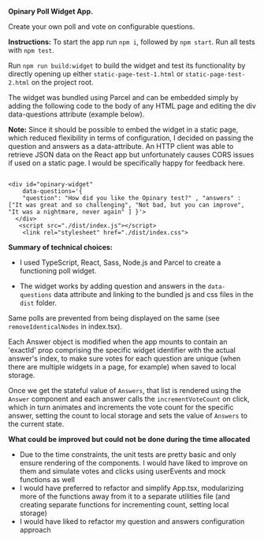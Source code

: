 **Opinary Poll Widget App.**

Create your own poll and vote on configurable questions.

**Instructions:**
To start the app run `npm i`, followed by `npm start`. Run all tests with `npm test`.

Run `npm run build:widget` to build the widget and test its functionality by directly opening up either `static-page-test-1.html` or `static-page-test-2.html` on the project root.

The widget was bundled using Parcel and can be embedded simply by adding the following code to the body of any HTML page
and editing the div data-questions attribute (example below).

**Note:** Since it should be possible to embed the widget in a static page, which reduced flexibility in terms of configuration, I decided on passing the question and answers as a data-attribute. An HTTP client was able to retrieve JSON data on the React app but unfortunately causes CORS issues if used on a static page. I would be specifically happy for feedback here.

```

<div id="opinary-widget"
    data-questions='{
    "question": "How did you like the Opinary test?" , "answers" : ["It was great and so challenging", "Not bad, but you can improve", "It was a nightmare, never again" ] }'>
  </div>
   <script src="./dist/index.js"></script>
    <link rel="stylesheet" href="./dist/index.css">
```

**Summary of technical choices:**

- I used TypeScript, React, Sass, Node.js and Parcel to create a functioning poll widget.

- The widget works by adding question and answers in the `data-questions` data attribute and linking to the bundled js and css files in the `dist` folder.

Same polls are prevented from being displayed on the same (see `removeIdenticalNodes` in index.tsx).

Each Answer object is modified when the app mounts to contain an 'exactId' prop comprising the specific widget identifier with the actual answer's index, to make sure votes for each question are unique (when there are multiple widgets in a page, for example) when saved to local storage.

Once we get the stateful value of `Answers`, that list is rendered using the `Answer` component and each answer calls the `incrementVoteCount` on click, which in turn animates and increments the vote count for the specific answer, setting the count to local storage and sets the value of `Answers` to the current state.

**What could be improved but could not be done during the time allocated**

- Due to the time constraints, the unit tests are pretty basic and only ensure rendering of the components. I would have liked to improve on them and simulate votes and clicks using userEvents and mock functions as well
- I would have preferred to refactor and simplify App.tsx, modularizing more of the functions away from it to a separate utilities file (and creating separate functions for incrementing count, setting local storage)
- I would have liked to refactor my question and answers configuration approach
